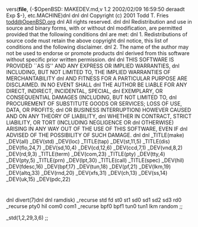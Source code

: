 vers(__file__,
	{-$OpenBSD: MAKEDEV.md,v 1.2 2002/02/09 16:59:50 deraadt Exp $-},
etc.MACHINE)dnl
dnl
dnl Copyright (c) 2001 Todd T. Fries <todd@OpenBSD.org>
dnl All rights reserved.
dnl
dnl Redistribution and use in source and binary forms, with or without
dnl modification, are permitted provided that the following conditions
dnl are met:
dnl 1. Redistributions of source code must retain the above copyright
dnl    notice, this list of conditions and the following disclaimer.
dnl 2. The name of the author may not be used to endorse or promote products
dnl    derived from this software without specific prior written permission.
dnl
dnl THIS SOFTWARE IS PROVIDED ``AS IS'' AND ANY EXPRESS OR IMPLIED WARRANTIES,
dnl INCLUDING, BUT NOT LIMITED TO, THE IMPLIED WARRANTIES OF MERCHANTABILITY
dnl AND FITNESS FOR A PARTICULAR PURPOSE ARE DISCLAIMED.  IN NO EVENT SHALL
dnl THE AUTHOR BE LIABLE FOR ANY DIRECT, INDIRECT, INCIDENTAL, SPECIAL,
dnl EXEMPLARY, OR CONSEQUENTIAL DAMAGES (INCLUDING, BUT NOT LIMITED TO,
dnl PROCUREMENT OF SUBSTITUTE GOODS OR SERVICES; LOSS OF USE, DATA, OR PROFITS;
dnl OR BUSINESS INTERRUPTION) HOWEVER CAUSED AND ON ANY THEORY OF LIABILITY,
dnl WHETHER IN CONTRACT, STRICT LIABILITY, OR TORT (INCLUDING NEGLIGENCE OR
dnl OTHERWISE) ARISING IN ANY WAY OUT OF THE USE OF THIS SOFTWARE, EVEN IF
dnl ADVISED OF THE POSSIBILITY OF SUCH DAMAGE.
dnl
dnl
_TITLE(make)
_DEV(all)
_DEV(std)
_DEV(loc)
_TITLE(tap)
_DEV(st,11,5)
_TITLE(dis)
_DEV(flo,24,7)
_DEV(sd,10,4)
_DEV(cd,12,6)
_DEV(ccd,7,1)
_DEV(vnd,8,2)
_DEV(rd,9,3)
_TITLE(term)
_DEV(com,23)
_TITLE(pty)
_DEV(tty,4)
_DEV(pty,5)
_TITLE(prn)
_DEV(lpt,30)
_TITLE(call)
_TITLE(spec)
_DEV(hil)
_DEV(fdesc,16)
_DEV(bpf,17)
_DEV(tun,18)
_DEV(pf,21)
_DEV(lkm,19)
_DEV(altq,33)
_DEV(rnd,20)
_DEV(xfs,31)
_DEV(ch,13)
_DEV(ss,14)
_DEV(uk,15)
_DEV(pdc,22)
#
dnl
divert(7)dnl
dnl
ramdisk)
	_recurse std fd st0 st1 sd0 sd1 sd2 sd3 rd0
	_recurse pty0 hil com0 com1
	_recurse bpf0 bpf1 tun0 tun1 lkm random
	;;

_std(1,2,29,3,6)
	;;
